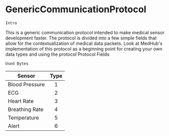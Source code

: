 # GenericCommunicationProtocol
	Intro
This is a generic communication protocol intended to make medical sensor development faster. The protocol is divided into a few simple fields that allow for the contextualization of medical data packets. Look at MedHub's implementation of this protocol as a beginning point for creating your own data types and using the protocol
	Protocol Fields


	Used Bytes

| Sensor        | Type           
| ------------- |:-------------:|
| Blood Pressure      | 1 |
| ECG      | 2      |
| Heart Rate | 3      |
| Breathing Rate | 4      |
| Temperature | 5      |
| Alert | 6      |
